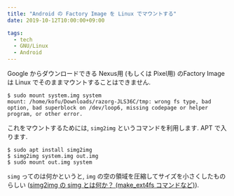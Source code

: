 ```yaml
---
title: "Android の Factory Image を Linux でマウントする"
date: 2019-10-12T10:00:00+09:00

tags:
  - tech
  - GNU/Linux
  - Android
---
```


Google からダウンロードできる Nexus用 (もしくは Pixel用) のFactory Image は
Linux でそのままマウントすることはできません.

```shell
$ sudo mount system.img system
mount: /home/kofu/Downloads/razorg-JLS36C/tmp: wrong fs type, bad option, bad superblock on /dev/loop6, missing codepage or helper program, or other error.
```

これをマウントするためには, `simg2img` というコマンドを利用します.
APT で入ります.

```shell
$ sudo apt install simg2img
$ simg2img system.img out.img
$ sudo mount out.img system
```

`simg` ってのは何かというと, `img` の空の領域を圧縮してサイズを小さくしたものらしい
([simg2img の simg とは何か？ (make_ext4fs コマンドなど)](https://www.talkwithdevices.com/archives/197)).

